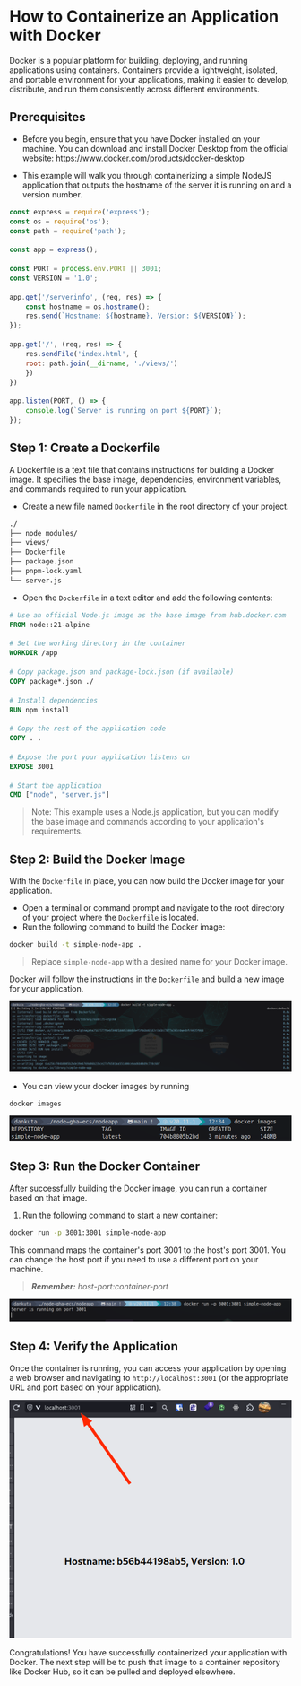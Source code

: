 # How to Containerize an Application with Docker

Docker is a popular platform for building, deploying, and running applications using containers. Containers provide a lightweight, isolated, and portable environment for your applications, making it easier to develop, distribute, and run them consistently across different environments.

## Prerequisites

- Before you begin, ensure that you have Docker installed on your machine. You can download and install Docker Desktop from the official website: <https://www.docker.com/products/docker-desktop>

- This example will walk you through containerizing a simple NodeJS application that outputs the hostname of the server it is running on and a version number.

```js
const express = require('express');
const os = require('os');
const path = require('path');

const app = express();

const PORT = process.env.PORT || 3001;
const VERSION = '1.0';

app.get('/serverinfo', (req, res) => {
    const hostname = os.hostname();
    res.send(`Hostname: ${hostname}, Version: ${VERSION}`);
});

app.get('/', (req, res) => {
    res.sendFile('index.html', {
    root: path.join(__dirname, './views/')
    })
})

app.listen(PORT, () => {
    console.log(`Server is running on port ${PORT}`);
});
```

## Step 1: Create a Dockerfile

A Dockerfile is a text file that contains instructions for building a Docker image. It specifies the base image, dependencies, environment variables, and commands required to run your application.

- Create a new file named `Dockerfile` in the root directory of your project.

```sh
./
├── node_modules/
├── views/
├── Dockerfile
├── package.json
├── pnpm-lock.yaml
└── server.js
```

- Open the `Dockerfile` in a text editor and add the following contents:

```dockerfile
# Use an official Node.js image as the base image from hub.docker.com
FROM node::21-alpine

# Set the working directory in the container
WORKDIR /app

# Copy package.json and package-lock.json (if available)
COPY package*.json ./

# Install dependencies
RUN npm install

# Copy the rest of the application code
COPY . .

# Expose the port your application listens on
EXPOSE 3001

# Start the application
CMD ["node", "server.js"]
```

> Note: This example uses a Node.js application, but you can modify the base image and commands according to your application's requirements.

## Step 2: Build the Docker Image

With the `Dockerfile` in place, you can now build the Docker image for your application.

- Open a terminal or command prompt and navigate to the root directory of your project where the `Dockerfile` is located.
- Run the following command to build the Docker image:

```sh
docker build -t simple-node-app .
```

> Replace `simple-node-app` with a desired name for your Docker image.

Docker will follow the instructions in the `Dockerfile` and build a new image for your application.

![Showing the command to build the Docker image and its output](./images/docker-1.png)

- You can view your docker images by running

```sh
docker images
```

![Showing the list of Docker Images](./images/docker-2.png)

## Step 3: Run the Docker Container

After successfully building the Docker image, you can run a container based on that image.

1. Run the following command to start a new container:

```sh
docker run -p 3001:3001 simple-node-app
```

This command maps the container's port 3001 to the host's port 3001. You can change the host port if you need to use a different port on your machine.

> ***Remember:** host-port:container-port*

![Showing the command to run the Docker container and its output](./images/docker-3.png)

## Step 4: Verify the Application

Once the container is running, you can access your application by opening a web browser and navigating to `http://localhost:3001` (or the appropriate URL and port based on your application).

![Showing the running application in a web browser](./images/docker-4.png)

Congratulations! You have successfully containerized your application with Docker. The next step will be to push that image to a container repository like Docker Hub, so it can be pulled and deployed elsewhere.
